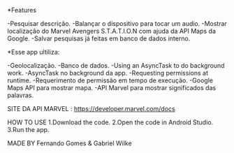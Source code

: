 *Features

-Pesquisar descrição.
-Balançar o dispositivo para tocar um audio.
-Mostrar localização do Marvel Avengers S.T.A.T.I.O.N com ajuda da API Maps da Google.
-Salvar pesquisas já feitas em banco de dados interno.

*Esse app ultiliza:

-Geolocalização.
-Banco de dados.
-Using an AsyncTask to do background work.
-AsyncTask no background da app.
-Requesting permissions at runtime.
-Requerimento de permissão em tempo de execução.
-Google Maps API para mostrar mapa.
-API Marvel para mostrar significados das palavras.

SITE DA API MARVEL : https://developer.marvel.com/docs

HOW TO USE
1.Download the code.
2.Open the code in Android Studio.
3.Run the app.


MADE BY Fernando Gomes & Gabriel Wilke
